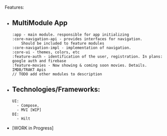 Features:

- MultiModule App
  -
      :app - main module. responsible for app initializing
      :core-navigation-api - provides interfaces for navigation. 
          Should be included to feature modules
      :core-navigation-impl - implementation of navigation.
      :core-ui - themes, colors, etc
      :feature-auth - identification of the user, registration. In plans: google auth and firebase
      :feature-movies - Now showing & coming soon movies. Details. IMDB/TRAKT Apis
      // TODO add other modules to description
- Technologies/Frameworks:
  - 
      UI:
        - Compose,
        - MVI [WIP]
      DI: 
        - Hilt 
- [WORK in Progress]